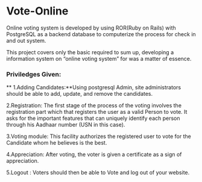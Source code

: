 # Vote-Online
Online voting system is developed by using ROR(Ruby on Rails) with PostgreSQL as a backend database to computerize the process for check in and out system.

This project covers only the basic required to sum up, developing a information system on “online voting system” for was a matter of essence.
### Priviledges Given:
** 1.Adding Candidates:**Using postgresql Admin, site administrators should be able to add, update, and remove the candidates. 

2.Registration: The first stage of the process of the voting involves the registration part which  that registers the user as a valid Person to vote. It asks for the important features that can uniquely identify each person through his Aadhaar number (USN in this case).

3.Voting module: This facility authorizes the registered user to vote for the Candidate whom he believes is the best.

4.Appreciation: After voting, the voter is given a certificate as a sign of appreciation.

5.Logout : Voters should then be able to Vote and log out of your website.

